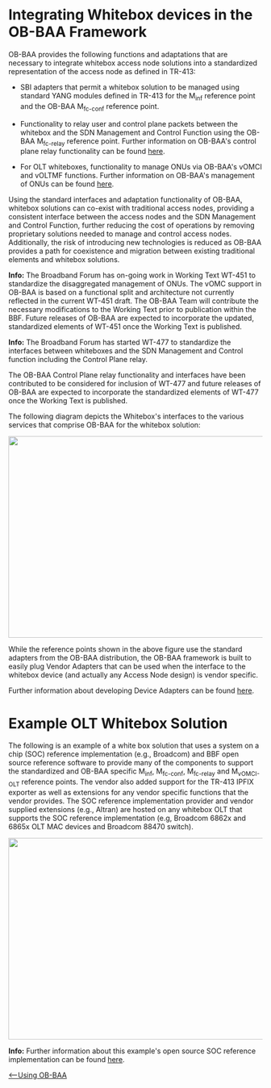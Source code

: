 
<a id="wbs" />

Integrating Whitebox devices in the OB-BAA Framework
=================

OB-BAA provides the following functions and adaptations that are
necessary to integrate whitebox access node solutions into a
standardized representation of the access node as defined in TR-413:

-   SBI adapters that permit a whitebox solution to be managed using
    standard YANG modules defined in TR-413 for the M<sub>inf</sub> reference point
    and the OB-BAA M<sub>fc-conf</sub> reference point.

-   Functionality to relay user and control plane packets between the
    whitebox and the SDN Management and Control Function using the
    OB-BAA M<sub>fc-relay</sub> reference point. Further information on OB-BAA\'s
    control plane relay functionality can be found
    [here](../../architecture/control_relay/index.md#control_relay).

-   For OLT whiteboxes, functionality to manage ONUs via OB-BAA\'s vOMCI
    and vOLTMF functions. Further information on OB-BAA\'s management of
    ONUs can be found [here](../../architecture/index.md#architecture).

Using the standard interfaces and adaptation functionality of OB-BAA,
whitebox solutions can co-exist with traditional access nodes, providing
a consistent interface between the access nodes and the SDN Management
and Control Function, further reducing the cost of operations by
removing proprietary solutions needed to manage and control access
nodes. Additionally, the risk of introducing new technologies is reduced
as OB-BAA provides a path for coexistence and migration between existing
traditional elements and whitebox solutions.

**Info:** The Broadband Forum has on-going work in Working Text WT-451 to standardize the disaggregated management of ONUs. 
The vOMC support in OB-BAA is based on a functional split and architecture not currently reflected in the current WT-451 draft. 
The OB-BAA Team will contribute the necessary modifications to the Working Text prior to publication within the BBF. 
Future releases of OB-BAA are expected to incorporate the updated, standardized elements of WT-451 once the Working Text is published.

**Info:** The Broadband Forum has started WT-477 to standardize the interfaces between whiteboxes and the SDN Management and Control function including the Control Plane relay. 

The OB-BAA Control Plane relay functionality and interfaces have been contributed to be considered for inclusion of WT-477 and future releases of OB-BAA are expected to incorporate the standardized elements of WT-477 once the Working Text is published.

The following diagram depicts the Whitebox\'s interfaces to the various
services that comprise OB-BAA for the whitebox solution:

<p align="center">
 <img width="600px" height="400px" src="{{site.url}}/using/wbs/wbs_func.png">
</p>

While the reference points shown in the above figure use the standard
adapters from the OB-BAA distribution, the OB-BAA framework is built to
easily plug Vendor Adapters that can be used when the interface to the
whitebox device (and actually any Access Node design) is vendor
specific.

Further information about developing Device Adapters can be found
[here](../../architecture/device_adapter/index.md#device_adapter).

Example OLT Whitebox Solution
=============================

The following is an example of a white box solution that uses a system
on a chip (SOC) reference implementation (e.g., Broadcom) and BBF open
source reference software to provide many of the components to support
the standardized and OB-BAA specific M<sub>inf</sub>, M<sub>fc-conf</sub>, M<sub>fc-relay</sub> and
M<sub>vOMCI-OLT</sub> reference points. The vendor also added support for the
TR-413 IPFIX exporter as well as extensions for any vendor specific
functions that the vendor provides. The SOC reference implementation
provider and vendor supplied extensions (e.g., Altran) are hosted on any
whitebox OLT that supports the SOC reference implementation
(e.g, Broadcom 6862x and 6865x OLT MAC devices and Broadcom 88470
switch).

<p align="center">
 <img width="600px" height="400px" src="{{site.url}}/using/wbs/wbs_impl.png">
</p>

**Info:** Further information about this example\'s open source SOC reference implementation can be found [here](https://github.com/balapi/netconf-polt).

[<--Using OB-BAA](../index.md#using)
